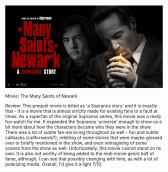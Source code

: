 ![Many Saints of Newark movie poster](TMSON.jpg)

Movie: The Many Saints of Newark

Review: This prequel movie is billed as 'a Sopranos story' and it is exactly that - it is a movie that is almost strictly made for existing fans to a fault at times. As a superfan of the original Sopranos series, this movie was a really fun watch for me. It expanded the Sopranos 'universe' enough to show us a bit more about how the characters became who they were in the show. There was a lot of subtle fan-servicing throughout as well - fun and subtle callbacks (callforwards?), retelling of some stories that were maybe glossed over or briefly mentioned in the show, and even reimagining of some scenes from the show as well. Unfortunately, this movie cannot stand on its own. It is also not worthy of being added to the mob movie genre half of fame, although, I can see that possibly changing with time, as with a lot of polarizing media. Overall, I'd give it a light 7/10. 
